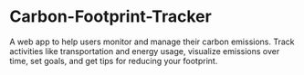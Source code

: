 # Carbon-Footprint-Tracker
A web app to help users monitor and manage their carbon emissions. Track activities like transportation and energy usage, visualize emissions over time, set goals, and get tips for reducing your footprint. 
